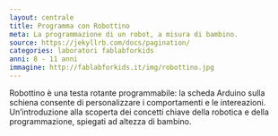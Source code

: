 ```yaml
---
layout: centrale
title: Programma con Robottino
meta: La programmazione di un robot, a misura di bambino.
source: https://jekyllrb.com/docs/pagination/
categories: laboratori fablabforkids
anni: 8 - 11 anni
immagine: http://fablabforkids.it/img/robottino.jpg
---
```

Robottino è una testa rotante programmabile: la scheda Arduino sulla schiena consente di personalizzare i comportamenti e le intereazioni. Un’introduzione alla scoperta dei concetti chiave della robotica e della programmazione, spiegati ad altezza di bambino.
